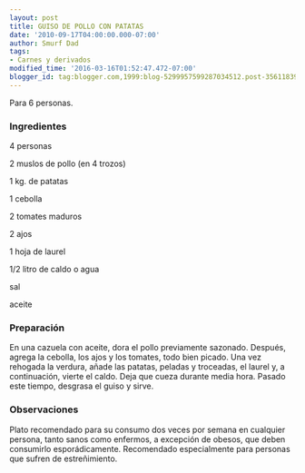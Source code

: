 ```yaml
---
layout: post
title: GUISO DE POLLO CON PATATAS
date: '2010-09-17T04:00:00.000-07:00'
author: Smurf Dad
tags:
- Carnes y derivados
modified_time: '2016-03-16T01:52:47.472-07:00'
blogger_id: tag:blogger.com,1999:blog-5299957599287034512.post-356118392396253346
---
```


Para 6 personas.

<h3>Ingredientes</h3>

4 personas

2 muslos de pollo (en 4 trozos)

1 kg. de patatas

1 cebolla

2 tomates maduros

2 ajos

1 hoja de laurel

1/2 litro de caldo o agua

sal

aceite

<h3>Preparación</h3>

En una cazuela con aceite, dora el pollo previamente sazonado. Después, agrega la cebolla, los ajos y los tomates, todo bien picado. Una vez rehogada la verdura, añade las patatas, peladas y troceadas, el laurel y, a continuación, vierte el caldo. Deja que cueza durante media hora. Pasado este tiempo, desgrasa el guiso y sirve.

<h3>Observaciones</h3>

Plato recomendado para su consumo dos veces por semana en cualquier persona, tanto sanos como enfermos, a excepción de obesos, que deben consumirlo esporádicamente. Recomendado especialmente para personas que sufren de estreñimiento.

